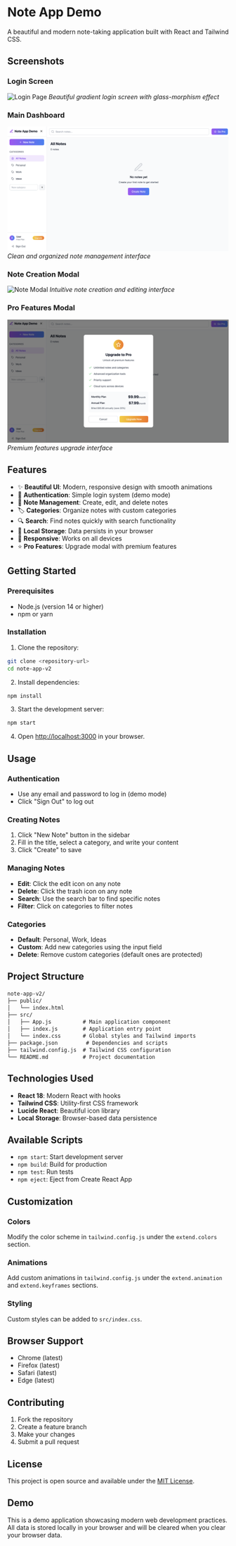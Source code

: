 # Note App Demo

A beautiful and modern note-taking application built with React and Tailwind CSS.

## Screenshots

### Login Screen
![Login Page](screenshots/01-login-page.png)
*Beautiful gradient login screen with glass-morphism effect*

### Main Dashboard
![Main Dashboard](screenshots/02-main-dashboard.png)
*Clean and organized note management interface*

### Note Creation Modal
![Note Modal](screenshots/03-note-modal.png)
*Intuitive note creation and editing interface*

### Pro Features Modal
![Upgrade Modal](screenshots/04-upgrade-modal.png)
*Premium features upgrade interface*

## Features

- ✨ **Beautiful UI**: Modern, responsive design with smooth animations
- 🔐 **Authentication**: Simple login system (demo mode)
- 📝 **Note Management**: Create, edit, and delete notes
- 🏷️ **Categories**: Organize notes with custom categories
- 🔍 **Search**: Find notes quickly with search functionality
- 💾 **Local Storage**: Data persists in your browser
- 📱 **Responsive**: Works on all devices
- ⭐ **Pro Features**: Upgrade modal with premium features

## Getting Started

### Prerequisites

- Node.js (version 14 or higher)
- npm or yarn

### Installation

1. Clone the repository:
```bash
git clone <repository-url>
cd note-app-v2
```

2. Install dependencies:
```bash
npm install
```

3. Start the development server:
```bash
npm start
```

4. Open [http://localhost:3000](http://localhost:3000) in your browser.

## Usage

### Authentication
- Use any email and password to log in (demo mode)
- Click "Sign Out" to log out

### Creating Notes
1. Click "New Note" button in the sidebar
2. Fill in the title, select a category, and write your content
3. Click "Create" to save

### Managing Notes
- **Edit**: Click the edit icon on any note
- **Delete**: Click the trash icon on any note
- **Search**: Use the search bar to find specific notes
- **Filter**: Click on categories to filter notes

### Categories
- **Default**: Personal, Work, Ideas
- **Custom**: Add new categories using the input field
- **Delete**: Remove custom categories (default ones are protected)

## Project Structure

```
note-app-v2/
├── public/
│   └── index.html
├── src/
│   ├── App.js          # Main application component
│   ├── index.js        # Application entry point
│   └── index.css       # Global styles and Tailwind imports
├── package.json         # Dependencies and scripts
├── tailwind.config.js  # Tailwind CSS configuration
└── README.md           # Project documentation
```

## Technologies Used

- **React 18**: Modern React with hooks
- **Tailwind CSS**: Utility-first CSS framework
- **Lucide React**: Beautiful icon library
- **Local Storage**: Browser-based data persistence

## Available Scripts

- `npm start`: Start development server
- `npm build`: Build for production
- `npm test`: Run tests
- `npm eject`: Eject from Create React App

## Customization

### Colors
Modify the color scheme in `tailwind.config.js` under the `extend.colors` section.

### Animations
Add custom animations in `tailwind.config.js` under the `extend.animation` and `extend.keyframes` sections.

### Styling
Custom styles can be added to `src/index.css`.

## Browser Support

- Chrome (latest)
- Firefox (latest)
- Safari (latest)
- Edge (latest)

## Contributing

1. Fork the repository
2. Create a feature branch
3. Make your changes
4. Submit a pull request

## License

This project is open source and available under the [MIT License](LICENSE).

## Demo

This is a demo application showcasing modern web development practices. All data is stored locally in your browser and will be cleared when you clear your browser data.
